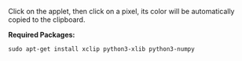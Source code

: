 Click on the applet, then click on a pixel, its color will be automatically copied to the clipboard.

**Required Packages:**
```
sudo apt-get install xclip python3-xlib python3-numpy
```
